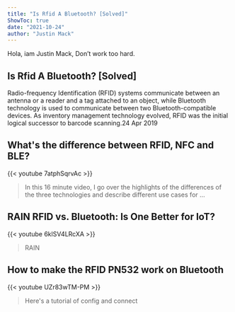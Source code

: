 ```yaml
---
title: "Is Rfid A Bluetooth? [Solved]"
ShowToc: true 
date: "2021-10-24"
author: "Justin Mack" 
---
```


Hola, iam Justin Mack, Don’t work too hard.
## Is Rfid A Bluetooth? [Solved]
Radio-frequency Identification (RFID) systems communicate between an antenna or a reader and a tag attached to an object, while Bluetooth technology is used to communicate between two Bluetooth-compatible devices. As inventory management technology evolved, RFID was the initial logical successor to barcode scanning.24 Apr 2019

## What's the difference between RFID, NFC and BLE?
{{< youtube 7atphSqrvAc >}}
>In this 16 minute video, I go over the highlights of the differences of the three technologies and describe different use cases for ...

## RAIN RFID vs. Bluetooth: Is One Better for IoT?
{{< youtube 6klSV4LRcXA >}}
>RAIN 

## How to make the RFID PN532 work on Bluetooth
{{< youtube UZr83wTM-PM >}}
>Here's a tutorial of config and connect 


